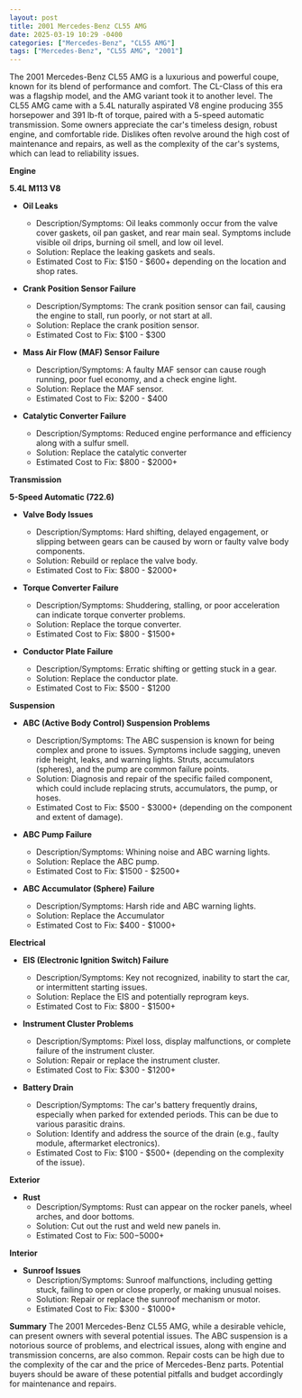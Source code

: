 ```yaml
---
layout: post
title: 2001 Mercedes-Benz CL55 AMG
date: 2025-03-19 10:29 -0400
categories: ["Mercedes-Benz", "CL55 AMG"]
tags: ["Mercedes-Benz", "CL55 AMG", "2001"]
---
```

The 2001 Mercedes-Benz CL55 AMG is a luxurious and powerful coupe, known for its blend of performance and comfort. The CL-Class of this era was a flagship model, and the AMG variant took it to another level. The CL55 AMG came with a 5.4L naturally aspirated V8 engine producing 355 horsepower and 391 lb-ft of torque, paired with a 5-speed automatic transmission. Some owners appreciate the car's timeless design, robust engine, and comfortable ride. Dislikes often revolve around the high cost of maintenance and repairs, as well as the complexity of the car's systems, which can lead to reliability issues.

**Engine**

**5.4L M113 V8**

*   **Oil Leaks**
    *   Description/Symptoms: Oil leaks commonly occur from the valve cover gaskets, oil pan gasket, and rear main seal. Symptoms include visible oil drips, burning oil smell, and low oil level.
    *   Solution: Replace the leaking gaskets and seals.
    *   Estimated Cost to Fix: $150 - $600+ depending on the location and shop rates.

*   **Crank Position Sensor Failure**
    *   Description/Symptoms: The crank position sensor can fail, causing the engine to stall, run poorly, or not start at all.
    *   Solution: Replace the crank position sensor.
    *   Estimated Cost to Fix: $100 - $300

*   **Mass Air Flow (MAF) Sensor Failure**
    *   Description/Symptoms: A faulty MAF sensor can cause rough running, poor fuel economy, and a check engine light.
    *   Solution: Replace the MAF sensor.
    *   Estimated Cost to Fix: $200 - $400

*   **Catalytic Converter Failure**
    *   Description/Symptoms: Reduced engine performance and efficiency along with a sulfur smell.
    *   Solution: Replace the catalytic converter
    *   Estimated Cost to Fix: $800 - $2000+

**Transmission**

**5-Speed Automatic (722.6)**

*   **Valve Body Issues**
    *   Description/Symptoms: Hard shifting, delayed engagement, or slipping between gears can be caused by worn or faulty valve body components.
    *   Solution: Rebuild or replace the valve body.
    *   Estimated Cost to Fix: $800 - $2000+

*   **Torque Converter Failure**
    *   Description/Symptoms: Shuddering, stalling, or poor acceleration can indicate torque converter problems.
    *   Solution: Replace the torque converter.
    *   Estimated Cost to Fix: $800 - $1500+

*   **Conductor Plate Failure**
    *   Description/Symptoms: Erratic shifting or getting stuck in a gear.
    *   Solution: Replace the conductor plate.
    *   Estimated Cost to Fix: $500 - $1200

**Suspension**

*   **ABC (Active Body Control) Suspension Problems**
    *   Description/Symptoms: The ABC suspension is known for being complex and prone to issues. Symptoms include sagging, uneven ride height, leaks, and warning lights. Struts, accumulators (spheres), and the pump are common failure points.
    *   Solution: Diagnosis and repair of the specific failed component, which could include replacing struts, accumulators, the pump, or hoses.
    *   Estimated Cost to Fix: $500 - $3000+ (depending on the component and extent of damage).

*   **ABC Pump Failure**
    *   Description/Symptoms: Whining noise and ABC warning lights.
    *   Solution: Replace the ABC pump.
    *   Estimated Cost to Fix: $1500 - $2500+

*   **ABC Accumulator (Sphere) Failure**
    *   Description/Symptoms: Harsh ride and ABC warning lights.
    *   Solution: Replace the Accumulator
    *   Estimated Cost to Fix: $400 - $1000+

**Electrical**

*   **EIS (Electronic Ignition Switch) Failure**
    *   Description/Symptoms: Key not recognized, inability to start the car, or intermittent starting issues.
    *   Solution: Replace the EIS and potentially reprogram keys.
    *   Estimated Cost to Fix: $800 - $1500+

*   **Instrument Cluster Problems**
    *   Description/Symptoms: Pixel loss, display malfunctions, or complete failure of the instrument cluster.
    *   Solution: Repair or replace the instrument cluster.
    *   Estimated Cost to Fix: $300 - $1200+

*   **Battery Drain**
    *   Description/Symptoms: The car's battery frequently drains, especially when parked for extended periods. This can be due to various parasitic drains.
    *   Solution: Identify and address the source of the drain (e.g., faulty module, aftermarket electronics).
    *   Estimated Cost to Fix: $100 - $500+ (depending on the complexity of the issue).

**Exterior**

*   **Rust**
    *   Description/Symptoms: Rust can appear on the rocker panels, wheel arches, and door bottoms.
    *   Solution: Cut out the rust and weld new panels in.
    *   Estimated Cost to Fix: $500-$5000+

**Interior**

*   **Sunroof Issues**
    *   Description/Symptoms: Sunroof malfunctions, including getting stuck, failing to open or close properly, or making unusual noises.
    *   Solution: Repair or replace the sunroof mechanism or motor.
    *   Estimated Cost to Fix: $300 - $1000+

**Summary**
The 2001 Mercedes-Benz CL55 AMG, while a desirable vehicle, can present owners with several potential issues. The ABC suspension is a notorious source of problems, and electrical issues, along with engine and transmission concerns, are also common. Repair costs can be high due to the complexity of the car and the price of Mercedes-Benz parts. Potential buyers should be aware of these potential pitfalls and budget accordingly for maintenance and repairs.

